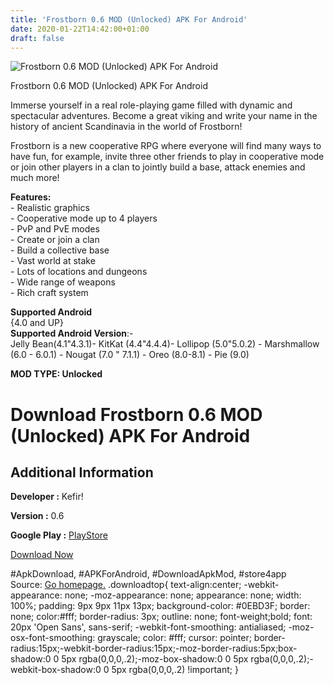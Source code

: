 ```yaml
---
title: 'Frostborn 0.6 MOD (Unlocked) APK For Android'
date: 2020-01-22T14:42:00+01:00
draft: false
---
```


![Frostborn 0.6 MOD (Unlocked) APK For Android](https://i0.wp.com/apkhome.net/wp-content/uploads/2020/01/Frostborn-0.6-MOD-Unlocked.jpg "Frostborn 0.6 MOD (Unlocked) APK For Android")

  

Frostborn 0.6 MOD (Unlocked) APK For Android

Immerse yourself in a real role-playing game filled with dynamic and spectacular adventures. Become a great viking and write your name in the history of ancient Scandinavia in the world of Frostborn!

Frostborn is a new cooperative RPG where everyone will find many ways to have fun, for example, invite three other friends to play in cooperative mode or join other players in a clan to jointly build a base, attack enemies and much more!

**Features:**  
\- Realistic graphics  
\- Cooperative mode up to 4 players  
\- PvP and PvE modes  
\- Create or join a clan  
\- Build a collective base  
\- Vast world at stake  
\- Lots of locations and dungeons  
\- Wide range of weapons  
\- Rich craft system

**Supported Android**  
{4.0 and UP}  
**Supported Android Version**:-  
Jelly Bean(4.1"4.3.1)- KitKat (4.4"4.4.4)- Lollipop (5.0"5.0.2) - Marshmallow (6.0 - 6.0.1) - Nougat (7.0 " 7.1.1) - Oreo (8.0-8.1) - Pie (9.0)

**MOD TYPE: Unlocked**

Download Frostborn 0.6 MOD (Unlocked) APK For Android
=====================================================

Additional Information
----------------------

**Developer :** Kefir!

**Version :** 0.6

**Google Play :** [PlayStore](https://play.google.com/store/apps/details?id=valhalla.survival.craft.z)

  

[Download Now](https://store4app.co/post/frostborn-0-6-mod-unlocked-apk-for-android_1579696637)

  
#ApkDownload, #APKForAndroid, #DownloadApkMod, #store4app  
Source: [Go homepage.](https://store4app.co/post/frostborn-0-6-mod-unlocked-apk-for-android_1579696637) .downloadtop{ text-align:center; -webkit-appearance: none; -moz-appearance: none; appearance: none; width: 100%; padding: 9px 9px 11px 13px; background-color: #0EBD3F; border: none; color:#fff; border-radius: 3px; outline: none; font-weight;bold; font: 20px 'Open Sans', sans-serif; -webkit-font-smoothing: antialiased; -moz-osx-font-smoothing: grayscale; color: #fff; cursor: pointer; border-radius:15px;-webkit-border-radius:15px;-moz-border-radius:5px;box-shadow:0 0 5px rgba(0,0,0,.2);-moz-box-shadow:0 0 5px rgba(0,0,0,.2);-webkit-box-shadow:0 0 5px rgba(0,0,0,.2) !important; }